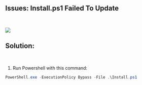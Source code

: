 ## Issues: Install.ps1 Failed To Update

&nbsp;
&nbsp;

<img src="https://github.com/MustardChef/WSABuilds/assets/68516357/7dff07f2-fde7-40b8-946c-d63ea18b2f99"/>

## Solution: 

&nbsp;

1. Run Powershell with this command:
```powershell
PowerShell.exe -ExecutionPolicy Bypass -File .\Install.ps1
```
&nbsp;
